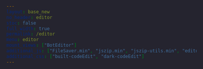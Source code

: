 ```yaml
---
layout: base_new
no_header: editor
stoc: false
full_width: true
permalink: /editor
menu: editor
mount_views: ["BotEditor"]
additional_js: ["FileSaver.min", "jszip.min", "jszip-utils.min", "editorBuild/code_edit/built-codeEdit.min"]
additional_css: ["built-codeEdit", "dark-codeEdit"]
---
```


<div id="bot-editor-container">
</div>

<style>
	html {
		height: 100%;
		background-image: none;
		background-color: #25242f;
	}
	.body {
		height: 100%;
	}
	body {
		height: calc(100% - 71px);
	}
	/* Track */
	::-webkit-scrollbar {
		border-left: 1px solid #424C53;
		background-color: #25242f; 
	}

		/* Handle */
	::-webkit-scrollbar-thumb {
		background-color: #26343F; 
		border-radius: 10px;
		border: 0.5px solid #30414f;
	}

		/* Handle on hover */
	::-webkit-scrollbar-thumb:hover {
		background-color: #26343F; 
	}
</style>
